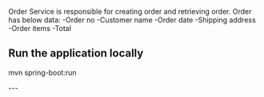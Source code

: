 Order Service is responsible for creating order and retrieving order.
Order has below data:
-Order no
-Customer name
-Order date
-Shipping address
-Order items
-Total

Run the application locally
---
<p>mvn spring-boot:run</p>
---